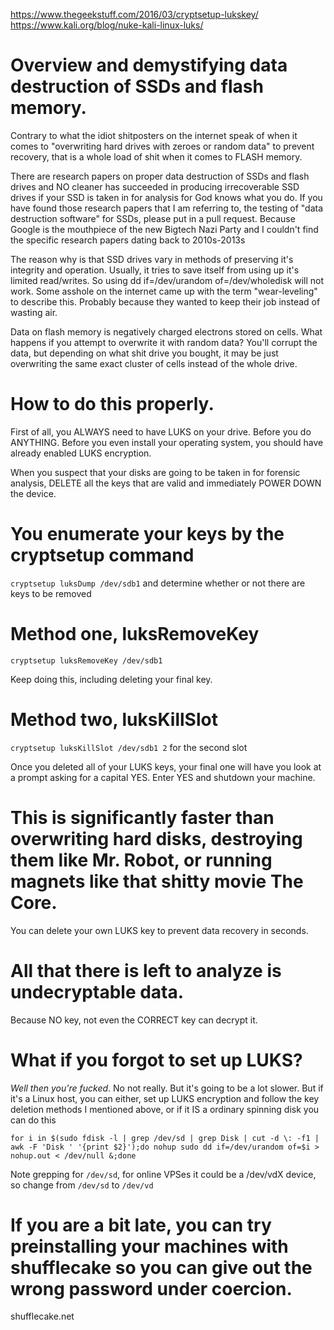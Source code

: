 https://www.thegeekstuff.com/2016/03/cryptsetup-lukskey/
https://www.kali.org/blog/nuke-kali-linux-luks/

# Overview and demystifying data destruction of SSDs and flash memory.

Contrary to what the idiot shitposters on the internet speak of when it comes to "overwriting hard drives with zeroes or random data" to prevent recovery, that is a whole load of shit when it comes to FLASH memory.

There are research papers on proper data destruction of SSDs and flash drives and NO cleaner has succeeded in producing irrecoverable SSD drives if your SSD is taken in for analysis for God knows what you do. If you have found those research papers that I am referring to, the testing of "data destruction software" for SSDs, please put in a pull request. Because Google is the mouthpiece of the new Bigtech Nazi Party and I couldn't find the specific research papers dating back to 2010s-2013s

The reason why is that SSD drives vary in methods of preserving it's integrity and operation. Usually, it tries to save itself from using up it's limited read/writes. So using dd if=/dev/urandom of=/dev/wholedisk will not work. Some asshole on the internet came up with the term "wear-leveling" to describe this. Probably because they wanted to keep their job instead of wasting air.

Data on flash memory is negatively charged electrons stored on cells. What happens if you attempt to overwrite it with random data? You'll corrupt the data, but depending on what shit drive you bought, it may be just overwriting the same exact cluster of cells instead of the whole drive.

# How to do this properly.

First of all, you ALWAYS need to have LUKS on your drive. Before you do ANYTHING. Before you even install your operating system, you should have already enabled LUKS encryption.

When you suspect that your disks are going to be taken in for forensic analysis, DELETE all the keys that are valid and immediately POWER DOWN the device.

# You enumerate your keys by the cryptsetup command

`cryptsetup luksDump /dev/sdb1` and determine whether or not there are keys to be removed

# Method one, luksRemoveKey

`cryptsetup luksRemoveKey /dev/sdb1` 

Keep doing this, including deleting your final key.

# Method two, luksKillSlot

`cryptsetup luksKillSlot /dev/sdb1 2` for the second slot

Once you deleted all of your LUKS keys, your final one will have you look at a prompt asking for a capital YES. Enter YES and shutdown your machine.


# This is significantly faster than overwriting hard disks, destroying them like Mr. Robot, or running magnets like that shitty movie The Core.

You can delete your own LUKS key to prevent data recovery in seconds. 

# All that there is left to analyze is undecryptable data.

Because NO key, not even the CORRECT key can decrypt it.

# What if you forgot to set up LUKS?

*Well then you're fucked*. No not really. But it's going to be a lot slower. But if it's a Linux host, you can either, set up LUKS encryption and follow the key deletion methods I mentioned above, or if it IS a ordinary spinning disk you can do this

`for i in $(sudo fdisk -l | grep /dev/sd | grep Disk | cut -d \: -f1 | awk -F 'Disk ' '{print $2}');do nohup sudo dd if=/dev/urandom of=$i > nohup.out < /dev/null &;done`

Note grepping for `/dev/sd`, for online VPSes it could be a /dev/vdX device, so change from `/dev/sd` to `/dev/vd`

# If you are a bit late, you can try preinstalling your machines with shufflecake so you can give out the wrong password under coercion.

shufflecake.net
